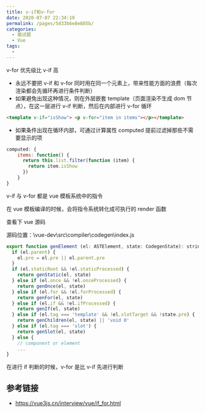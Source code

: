 ```yaml
---
title: v-if和v-for
date: 2020-07-07 22:34:19
permalink: /pages/5d33b6e8e885b/
categories:
  - 面试题
  - Vue
tags:
  -
---
```


v-for 优先级比 v-if 高

- 永远不要把 v-if 和 v-for 同时用在同一个元素上，带来性能方面的浪费（每次渲染都会先循环再进行条件判断）
- 如果避免出现这种情况，则在外层嵌套 template（页面渲染不生成 dom 节点），在这一层进行 v-if 判断，然后在内部进行 v-for 循环

```html
<template v-if="isShow"> <p v-for="item in items"></p></template>
```

- 如果条件出现在循环内部，可通过计算属性 computed 提前过滤掉那些不需要显示的项

```js
computed: {
    items: function() {
      return this.list.filter(function (item) {
        return item.isShow
      })
    }
}
```

<!--more-->

v-if 与 v-for 都是 vue 模板系统中的指令

在 vue 模板编译的时候，会将指令系统转化成可执行的 render 函数

查看下 vue 源码

源码位置：\vue-dev\src\compiler\codegen\index.js

```js
export function genElement (el: ASTElement, state: CodegenState): string {
  if (el.parent) {
    el.pre = el.pre || el.parent.pre
  }
  if (el.staticRoot && !el.staticProcessed) {
    return genStatic(el, state)
  } else if (el.once && !el.onceProcessed) {
    return genOnce(el, state)
  } else if (el.for && !el.forProcessed) {
    return genFor(el, state)
  } else if (el.if && !el.ifProcessed) {
    return genIf(el, state)
  } else if (el.tag === 'template' && !el.slotTarget && !state.pre) {
    return genChildren(el, state) || 'void 0'
  } else if (el.tag === 'slot') {
    return genSlot(el, state)
  } else {
    // component or element
    ...
}
```

在进行 if 判断的时候，v-for 是比 v-if 先进行判断

## 参考链接

- <https://vue3js.cn/interview/vue/if_for.html>
